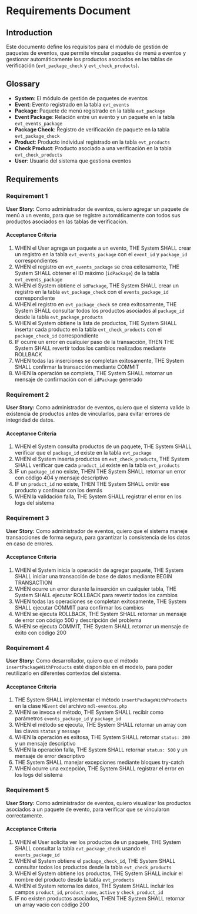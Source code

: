 # Requirements Document

## Introduction

Este documento define los requisitos para el módulo de gestión de paquetes de eventos, que permite vincular paquetes de menú a eventos y gestionar automáticamente los productos asociados en las tablas de verificación (`evt_package_check` y `evt_check_products`).

## Glossary

- **System**: El módulo de gestión de paquetes de eventos
- **Event**: Evento registrado en la tabla `evt_events`
- **Package**: Paquete de menú registrado en la tabla `evt_package`
- **Event Package**: Relación entre un evento y un paquete en la tabla `evt_events_package`
- **Package Check**: Registro de verificación de paquete en la tabla `evt_package_check`
- **Product**: Producto individual registrado en la tabla `evt_products`
- **Check Product**: Producto asociado a una verificación en la tabla `evt_check_products`
- **User**: Usuario del sistema que gestiona eventos

## Requirements

### Requirement 1

**User Story:** Como administrador de eventos, quiero agregar un paquete de menú a un evento, para que se registre automáticamente con todos sus productos asociados en las tablas de verificación.

#### Acceptance Criteria

1. WHEN el User agrega un paquete a un evento, THE System SHALL crear un registro en la tabla `evt_events_package` con el `event_id` y `package_id` correspondientes
2. WHEN el registro en `evt_events_package` se crea exitosamente, THE System SHALL obtener el ID máximo (`idPackage`) de la tabla `evt_events_package`
3. WHEN el System obtiene el `idPackage`, THE System SHALL crear un registro en la tabla `evt_package_check` con el `events_package_id` correspondiente
4. WHEN el registro en `evt_package_check` se crea exitosamente, THE System SHALL consultar todos los productos asociados al `package_id` desde la tabla `evt_package_products`
5. WHEN el System obtiene la lista de productos, THE System SHALL insertar cada producto en la tabla `evt_check_products` con el `package_check_id` correspondiente
6. IF ocurre un error en cualquier paso de la transacción, THEN THE System SHALL revertir todos los cambios realizados mediante ROLLBACK
7. WHEN todas las inserciones se completan exitosamente, THE System SHALL confirmar la transacción mediante COMMIT
8. WHEN la operación se completa, THE System SHALL retornar un mensaje de confirmación con el `idPackage` generado

### Requirement 2

**User Story:** Como administrador de eventos, quiero que el sistema valide la existencia de productos antes de vincularlos, para evitar errores de integridad de datos.

#### Acceptance Criteria

1. WHEN el System consulta productos de un paquete, THE System SHALL verificar que el `package_id` existe en la tabla `evt_package`
2. WHEN el System inserta productos en `evt_check_products`, THE System SHALL verificar que cada `product_id` existe en la tabla `evt_products`
3. IF un `package_id` no existe, THEN THE System SHALL retornar un error con código 404 y mensaje descriptivo
4. IF un `product_id` no existe, THEN THE System SHALL omitir ese producto y continuar con los demás
5. WHEN la validación falla, THE System SHALL registrar el error en los logs del sistema

### Requirement 3

**User Story:** Como administrador de eventos, quiero que el sistema maneje transacciones de forma segura, para garantizar la consistencia de los datos en caso de errores.

#### Acceptance Criteria

1. WHEN el System inicia la operación de agregar paquete, THE System SHALL iniciar una transacción de base de datos mediante BEGIN TRANSACTION
2. WHEN ocurre un error durante la inserción en cualquier tabla, THE System SHALL ejecutar ROLLBACK para revertir todos los cambios
3. WHEN todas las operaciones se completan exitosamente, THE System SHALL ejecutar COMMIT para confirmar los cambios
4. WHEN se ejecuta ROLLBACK, THE System SHALL retornar un mensaje de error con código 500 y descripción del problema
5. WHEN se ejecuta COMMIT, THE System SHALL retornar un mensaje de éxito con código 200

### Requirement 4

**User Story:** Como desarrollador, quiero que el método `insertPackageWithProducts` esté disponible en el modelo, para poder reutilizarlo en diferentes contextos del sistema.

#### Acceptance Criteria

1. THE System SHALL implementar el método `insertPackageWithProducts` en la clase `MEvent` del archivo `mdl-eventos.php`
2. WHEN se invoca el método, THE System SHALL recibir como parámetros `events_package_id` y `package_id`
3. WHEN el método se ejecuta, THE System SHALL retornar un array con las claves `status` y `message`
4. WHEN la operación es exitosa, THE System SHALL retornar `status: 200` y un mensaje descriptivo
5. WHEN la operación falla, THE System SHALL retornar `status: 500` y un mensaje de error descriptivo
6. THE System SHALL manejar excepciones mediante bloques try-catch
7. WHEN ocurre una excepción, THE System SHALL registrar el error en los logs del sistema

### Requirement 5

**User Story:** Como administrador de eventos, quiero visualizar los productos asociados a un paquete de evento, para verificar que se vincularon correctamente.

#### Acceptance Criteria

1. WHEN el User solicita ver los productos de un paquete, THE System SHALL consultar la tabla `evt_package_check` usando el `events_package_id`
2. WHEN el System obtiene el `package_check_id`, THE System SHALL consultar todos los productos desde la tabla `evt_check_products`
3. WHEN el System obtiene los productos, THE System SHALL incluir el nombre del producto desde la tabla `evt_products`
4. WHEN el System retorna los datos, THE System SHALL incluir los campos `product_id`, `product_name`, `active` y `check_product_id`
5. IF no existen productos asociados, THEN THE System SHALL retornar un array vacío con código 200
